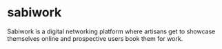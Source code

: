 # sabiwork
Sabiwork is a digital networking platform where artisans get to showcase themselves online and prospective users book them for work. 
